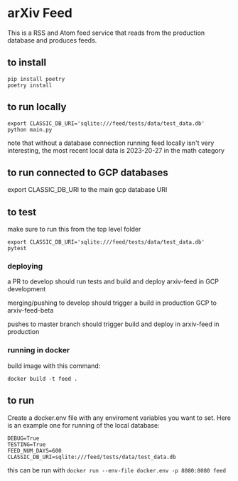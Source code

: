 # arXiv Feed

This is a RSS and Atom feed service that reads from the production database and produces feeds.

## to install
```
pip install poetry
poetry install
```
## to run locally
```
export CLASSIC_DB_URI='sqlite:///feed/tests/data/test_data.db'
python main.py
```
note that without a database connection running feed locally isn't very interesting, the most recent local data is 2023-20-27 in the math category

## to run connected to GCP databases
export CLASSIC_DB_URI to the main gcp database URI

## to test
make sure to run this from the top level folder
```
export CLASSIC_DB_URI='sqlite:///feed/tests/data/test_data.db'
pytest
```

### deploying
a PR to develop should run tests and build and deploy arxiv-feed in GCP development

merging/pushing to develop should trigger a build in production GCP to arxiv-feed-beta

pushes to master branch should trigger build and deploy in arxiv-feed in production


### running in docker

build image with this command:

`docker build -t feed .`

## to run
Create a docker.env file with any enviroment variables you want to set. Here is an example one for running of the local database:

```
DEBUG=True
TESTING=True
FEED_NUM_DAYS=600
CLASSIC_DB_URI=sqlite:///feed/tests/data/test_data.db 
```
this can be run with
`docker run --env-file docker.env -p 8080:8080 feed`
